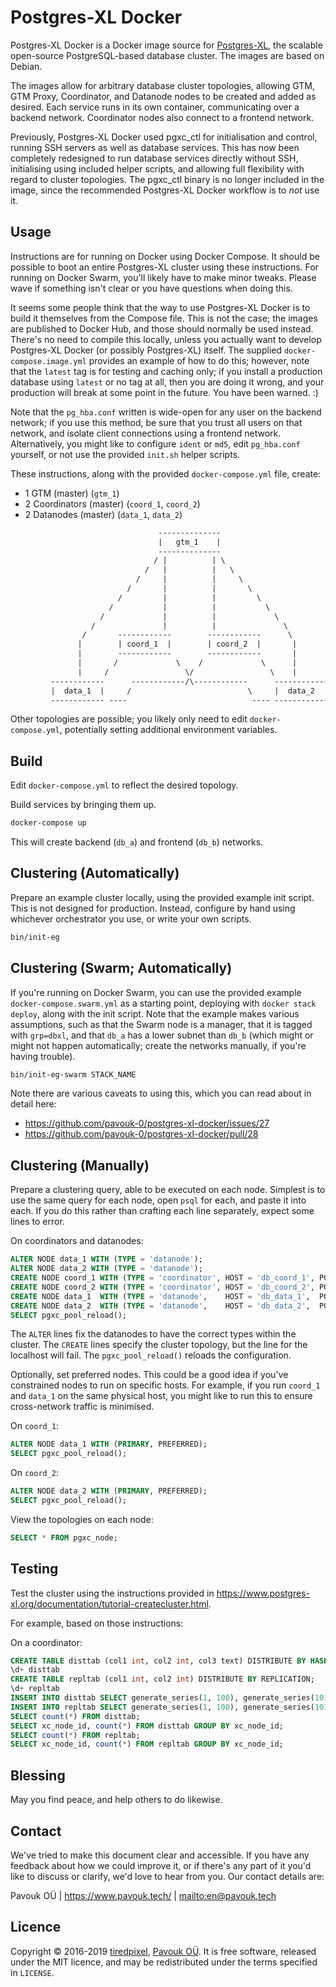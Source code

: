 # Postgres-XL Docker

Postgres-XL Docker is a Docker image source for
[Postgres-XL](https://www.postgres-xl.org/), the scalable open-source
PostgreSQL-based database cluster. The images are based on Debian.

The images allow for arbitrary database cluster topologies, allowing GTM,
GTM Proxy, Coordinator, and Datanode nodes to be created and added as desired.
Each service runs in its own container, communicating over a backend network.
Coordinator nodes also connect to a frontend network.

Previously, Postgres-XL Docker used pgxc_ctl for initialisation and control,
running SSH servers as well as database services. This has now been completely
redesigned to run database services directly without SSH, initialising using
included helper scripts, and allowing full flexibility with regard to cluster
topologies. The pgxc_ctl binary is no longer included in the image, since the
recommended Postgres-XL Docker workflow is to *not* use it.


## Usage

Instructions are for running on Docker using Docker Compose. It should be
possible to boot an entire Postgres-XL cluster using these instructions. For
running on Docker Swarm, you'll likely have to make minor tweaks. Please wave if
something isn't clear or you have questions when doing this.

It seems some people think that the way to use Postgres-XL Docker is to build it
themselves from the Compose file. This is not the case; the images are published
to Docker Hub, and those should normally be used instead. There's no need to
compile this locally, unless you actually want to develop Postgres-XL Docker
(or possibly Postgres-XL) itself. The supplied `docker-compose.image.yml`
provides an example of how to do this; however, note that the `latest` tag is
for testing and caching only; if you install a production database using
`latest` or no tag at all, then you are doing it wrong, and your production
will break at some point in the future. You have been warned. :)

Note that the `pg_hba.conf` written is wide-open for any user on the backend
network; if you use this method, be sure that you trust all users on that
network, and isolate client connections using a frontend network. Alternatively,
you might like to configure `ident` or `md5`, edit `pg_hba.conf` yourself, or
not use the provided `init.sh` helper scripts.

These instructions, along with the provided `docker-compose.yml` file, create:

- 1 GTM          (master) (`gtm_1`)
- 2 Coordinators (master) (`coord_1`, `coord_2`)
- 2 Datanodes    (master) (`data_1`,  `data_2`)

```txt
                                 --------------
                                 |   gtm_1    |
                                 --------------
                                / |          | \
                              /   |          |   \
                            /     |          |     \
                          /       |          |       \
                        /         |          |         \
                      /           |          |           \
                    /             |          |             \
                  /               |          |               \
                /       ------------        ------------      \
               |        | coord_1  |        | coord_2  |       |
               |        ------------        ------------       |
               |       /             \    /             \      |
               |     /                 \/                 \    |
         ------------      ------------/\------------      ------------
         |  data_1  |     /                          \     |  data_2  |
         ------------ ----                            ---- ------------
```

Other topologies are possible; you likely only need to edit
`docker-compose.yml`, potentially setting additional environment variables.


## Build

Edit `docker-compose.yml` to reflect the desired topology.

Build services by bringing them up.

```sh
docker-compose up
```

This will create backend (`db_a`) and frontend (`db_b`) networks.


## Clustering (Automatically)

Prepare an example cluster locally, using the provided example init script.
This is not designed for production. Instead, configure by hand using whichever
orchestrator you use, or write your own scripts.

```sh
bin/init-eg
```


## Clustering (Swarm; Automatically)

If you're running on Docker Swarm, you can use the provided example
`docker-compose.swarm.yml` as a starting point, deploying with
`docker stack deploy`, along with the init script. Note that the example makes
various assumptions, such as that the Swarm node is a manager, that it is tagged
with `grp=dbxl`, and that `db_a` has a lower subnet than `db_b` (which might or
might not happen automatically; create the networks manually, if you're having
trouble).

```sh
bin/init-eg-swarm STACK_NAME
```

Note there are various caveats to using this, which you can read about in detail
here:

- https://github.com/pavouk-0/postgres-xl-docker/issues/27
- https://github.com/pavouk-0/postgres-xl-docker/pull/28


## Clustering (Manually)

Prepare a clustering query, able to be executed on each node. Simplest is to use
the same query for each node, open `psql` for each, and paste it into each. If
you do this rather than crafting each line separately, expect some lines to
error.

On coordinators and datanodes:

```sql
ALTER NODE data_1 WITH (TYPE = 'datanode');
ALTER NODE data_2 WITH (TYPE = 'datanode');
CREATE NODE coord_1 WITH (TYPE = 'coordinator', HOST = 'db_coord_1', PORT = 5432);
CREATE NODE coord_2 WITH (TYPE = 'coordinator', HOST = 'db_coord_2', PORT = 5432);
CREATE NODE data_1  WITH (TYPE = 'datanode',    HOST = 'db_data_1',  PORT = 5432);
CREATE NODE data_2  WITH (TYPE = 'datanode',    HOST = 'db_data_2',  PORT = 5432);
SELECT pgxc_pool_reload();
```

The `ALTER` lines fix the datanodes to have the correct types within the
cluster. The `CREATE` lines specify the cluster topology, but the line for the
localhost will fail. The `pgxc_pool_reload()` reloads the configuration.

Optionally, set preferred nodes. This could be a good idea if you've constrained
nodes to run on specific hosts. For example, if you run `coord_1` and `data_1`
on the same physical host, you might like to run this to ensure cross-network
traffic is minimised.

On `coord_1`:

```sql
ALTER NODE data_1 WITH (PRIMARY, PREFERRED);
SELECT pgxc_pool_reload();
```

On `coord_2`:
```sql
ALTER NODE data_2 WITH (PRIMARY, PREFERRED);
SELECT pgxc_pool_reload();
```

View the topologies on each node:

```sql
SELECT * FROM pgxc_node;
```


## Testing

Test the cluster using the instructions provided in
<https://www.postgres-xl.org/documentation/tutorial-createcluster.html>.

For example, based on those instructions:

On a coordinator:

```sql
CREATE TABLE disttab (col1 int, col2 int, col3 text) DISTRIBUTE BY HASH(col1);
\d+ disttab
CREATE TABLE repltab (col1 int, col2 int) DISTRIBUTE BY REPLICATION;
\d+ repltab
INSERT INTO disttab SELECT generate_series(1, 100), generate_series(101, 200), 'foo';
INSERT INTO repltab SELECT generate_series(1, 100), generate_series(101, 200);
SELECT count(*) FROM disttab;
SELECT xc_node_id, count(*) FROM disttab GROUP BY xc_node_id;
SELECT count(*) FROM repltab;
SELECT xc_node_id, count(*) FROM repltab GROUP BY xc_node_id;
```


## Blessing

May you find peace, and help others to do likewise.


## Contact

We've tried to make this document clear and accessible. If you have any feedback
about how we could improve it, or if there's any part of it you'd like to
discuss or clarify, we'd love to hear from you. Our contact details are:

Pavouk OÜ | <https://www.pavouk.tech/> | <mailto:en@pavouk.tech>


## Licence

Copyright © 2016-2019 [tiredpixel](https://www.tiredpixel.com/),
[Pavouk OÜ](https://www.pavouk.tech/).
It is free software, released under the MIT licence, and may be redistributed
under the terms specified in `LICENSE`.
